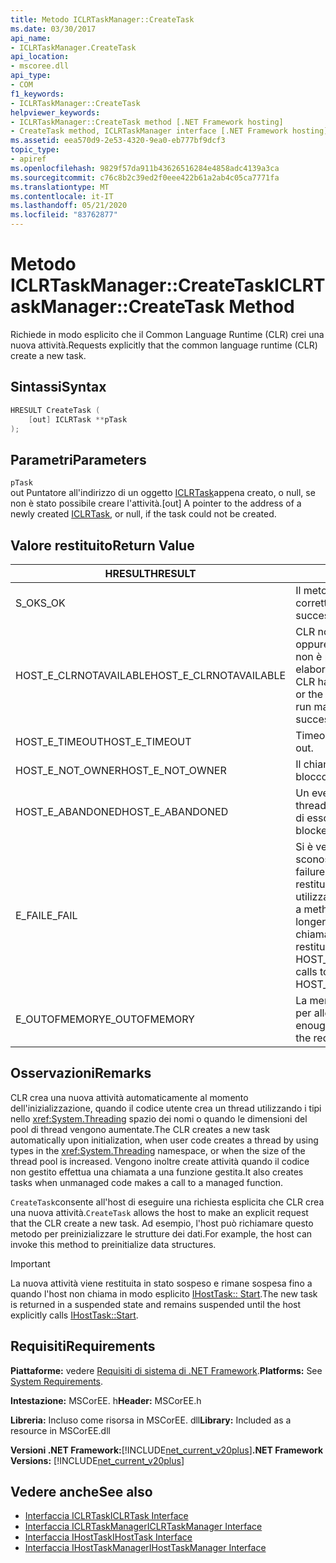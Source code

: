 ```yaml
---
title: Metodo ICLRTaskManager::CreateTask
ms.date: 03/30/2017
api_name:
- ICLRTaskManager.CreateTask
api_location:
- mscoree.dll
api_type:
- COM
f1_keywords:
- ICLRTaskManager::CreateTask
helpviewer_keywords:
- ICLRTaskManager::CreateTask method [.NET Framework hosting]
- CreateTask method, ICLRTaskManager interface [.NET Framework hosting]
ms.assetid: eea570d9-2e53-4320-9ea0-eb777bf9dcf3
topic_type:
- apiref
ms.openlocfilehash: 9829f57da911b43626516284e4858adc4139a3ca
ms.sourcegitcommit: c76c8b2c39ed2f0eee422b61a2ab4c05ca7771fa
ms.translationtype: MT
ms.contentlocale: it-IT
ms.lasthandoff: 05/21/2020
ms.locfileid: "83762877"
---
```

# <a name="iclrtaskmanagercreatetask-method"></a><span data-ttu-id="b8b33-102">Metodo ICLRTaskManager::CreateTask</span><span class="sxs-lookup"><span data-stu-id="b8b33-102">ICLRTaskManager::CreateTask Method</span></span>
<span data-ttu-id="b8b33-103">Richiede in modo esplicito che il Common Language Runtime (CLR) crei una nuova attività.</span><span class="sxs-lookup"><span data-stu-id="b8b33-103">Requests explicitly that the common language runtime (CLR) create a new task.</span></span>  
  
## <a name="syntax"></a><span data-ttu-id="b8b33-104">Sintassi</span><span class="sxs-lookup"><span data-stu-id="b8b33-104">Syntax</span></span>  
  
```cpp  
HRESULT CreateTask (  
    [out] ICLRTask **pTask  
);  
```  
  
## <a name="parameters"></a><span data-ttu-id="b8b33-105">Parametri</span><span class="sxs-lookup"><span data-stu-id="b8b33-105">Parameters</span></span>  
 `pTask`  
 <span data-ttu-id="b8b33-106">out Puntatore all'indirizzo di un oggetto [ICLRTask](iclrtask-interface.md)appena creato, o null, se non è stato possibile creare l'attività.</span><span class="sxs-lookup"><span data-stu-id="b8b33-106">[out] A pointer to the address of a newly created [ICLRTask](iclrtask-interface.md), or null, if the task could not be created.</span></span>  
  
## <a name="return-value"></a><span data-ttu-id="b8b33-107">Valore restituito</span><span class="sxs-lookup"><span data-stu-id="b8b33-107">Return Value</span></span>  
  
|<span data-ttu-id="b8b33-108">HRESULT</span><span class="sxs-lookup"><span data-stu-id="b8b33-108">HRESULT</span></span>|<span data-ttu-id="b8b33-109">Descrizione</span><span class="sxs-lookup"><span data-stu-id="b8b33-109">Description</span></span>|  
|-------------|-----------------|  
|<span data-ttu-id="b8b33-110">S_OK</span><span class="sxs-lookup"><span data-stu-id="b8b33-110">S_OK</span></span>|<span data-ttu-id="b8b33-111">Il metodo è stato restituito correttamente.</span><span class="sxs-lookup"><span data-stu-id="b8b33-111">The method returned successfully.</span></span>|  
|<span data-ttu-id="b8b33-112">HOST_E_CLRNOTAVAILABLE</span><span class="sxs-lookup"><span data-stu-id="b8b33-112">HOST_E_CLRNOTAVAILABLE</span></span>|<span data-ttu-id="b8b33-113">CLR non è stato caricato in un processo oppure CLR si trova in uno stato in cui non è possibile eseguire codice gestito o elaborare la chiamata correttamente.</span><span class="sxs-lookup"><span data-stu-id="b8b33-113">The CLR has not been loaded into a process, or the CLR is in a state in which it cannot run managed code or process the call successfully.</span></span>|  
|<span data-ttu-id="b8b33-114">HOST_E_TIMEOUT</span><span class="sxs-lookup"><span data-stu-id="b8b33-114">HOST_E_TIMEOUT</span></span>|<span data-ttu-id="b8b33-115">Timeout della chiamata.</span><span class="sxs-lookup"><span data-stu-id="b8b33-115">The call timed out.</span></span>|  
|<span data-ttu-id="b8b33-116">HOST_E_NOT_OWNER</span><span class="sxs-lookup"><span data-stu-id="b8b33-116">HOST_E_NOT_OWNER</span></span>|<span data-ttu-id="b8b33-117">Il chiamante non è il proprietario del blocco.</span><span class="sxs-lookup"><span data-stu-id="b8b33-117">The caller does not own the lock.</span></span>|  
|<span data-ttu-id="b8b33-118">HOST_E_ABANDONED</span><span class="sxs-lookup"><span data-stu-id="b8b33-118">HOST_E_ABANDONED</span></span>|<span data-ttu-id="b8b33-119">Un evento è stato annullato mentre un thread bloccato o Fiber era in attesa su di esso.</span><span class="sxs-lookup"><span data-stu-id="b8b33-119">An event was canceled while a blocked thread or fiber was waiting on it.</span></span>|  
|<span data-ttu-id="b8b33-120">E_FAIL</span><span class="sxs-lookup"><span data-stu-id="b8b33-120">E_FAIL</span></span>|<span data-ttu-id="b8b33-121">Si è verificato un errore irreversibile sconosciuto.</span><span class="sxs-lookup"><span data-stu-id="b8b33-121">An unknown catastrophic failure occurred.</span></span> <span data-ttu-id="b8b33-122">Quando un metodo restituisce E_FAIL, CLR non è più utilizzabile all'interno del processo.</span><span class="sxs-lookup"><span data-stu-id="b8b33-122">When a method returns E_FAIL, the CLR is no longer usable within the process.</span></span> <span data-ttu-id="b8b33-123">Le chiamate successive ai metodi di hosting restituiscono HOST_E_CLRNOTAVAILABLE.</span><span class="sxs-lookup"><span data-stu-id="b8b33-123">Subsequent calls to hosting methods return HOST_E_CLRNOTAVAILABLE.</span></span>|  
|<span data-ttu-id="b8b33-124">E_OUTOFMEMORY</span><span class="sxs-lookup"><span data-stu-id="b8b33-124">E_OUTOFMEMORY</span></span>|<span data-ttu-id="b8b33-125">La memoria disponibile non è sufficiente per allocare la risorsa richiesta.</span><span class="sxs-lookup"><span data-stu-id="b8b33-125">Not enough memory is available to allocate the requested resource.</span></span>|  
  
## <a name="remarks"></a><span data-ttu-id="b8b33-126">Osservazioni</span><span class="sxs-lookup"><span data-stu-id="b8b33-126">Remarks</span></span>  
 <span data-ttu-id="b8b33-127">CLR crea una nuova attività automaticamente al momento dell'inizializzazione, quando il codice utente crea un thread utilizzando i tipi nello <xref:System.Threading> spazio dei nomi o quando le dimensioni del pool di thread vengono aumentate.</span><span class="sxs-lookup"><span data-stu-id="b8b33-127">The CLR creates a new task automatically upon initialization, when user code creates a thread by using types in the <xref:System.Threading> namespace, or when the size of the thread pool is increased.</span></span> <span data-ttu-id="b8b33-128">Vengono inoltre create attività quando il codice non gestito effettua una chiamata a una funzione gestita.</span><span class="sxs-lookup"><span data-stu-id="b8b33-128">It also creates tasks when unmanaged code makes a call to a managed function.</span></span>  
  
 <span data-ttu-id="b8b33-129">`CreateTask`consente all'host di eseguire una richiesta esplicita che CLR crea una nuova attività.</span><span class="sxs-lookup"><span data-stu-id="b8b33-129">`CreateTask` allows the host to make an explicit request that the CLR create a new task.</span></span> <span data-ttu-id="b8b33-130">Ad esempio, l'host può richiamare questo metodo per preinizializzare le strutture dei dati.</span><span class="sxs-lookup"><span data-stu-id="b8b33-130">For example, the host can invoke this method to preinitialize data structures.</span></span>  
  
> [!IMPORTANT]
> <span data-ttu-id="b8b33-131">La nuova attività viene restituita in stato sospeso e rimane sospesa fino a quando l'host non chiama in modo esplicito [IHostTask:: Start](ihosttask-start-method.md).</span><span class="sxs-lookup"><span data-stu-id="b8b33-131">The new task is returned in a suspended state and remains suspended until the host explicitly calls [IHostTask::Start](ihosttask-start-method.md).</span></span>  
  
## <a name="requirements"></a><span data-ttu-id="b8b33-132">Requisiti</span><span class="sxs-lookup"><span data-stu-id="b8b33-132">Requirements</span></span>  
 <span data-ttu-id="b8b33-133">**Piattaforme:** vedere [Requisiti di sistema di .NET Framework](../../get-started/system-requirements.md).</span><span class="sxs-lookup"><span data-stu-id="b8b33-133">**Platforms:** See [System Requirements](../../get-started/system-requirements.md).</span></span>  
  
 <span data-ttu-id="b8b33-134">**Intestazione:** MSCorEE. h</span><span class="sxs-lookup"><span data-stu-id="b8b33-134">**Header:** MSCorEE.h</span></span>  
  
 <span data-ttu-id="b8b33-135">**Libreria:** Incluso come risorsa in MSCorEE. dll</span><span class="sxs-lookup"><span data-stu-id="b8b33-135">**Library:** Included as a resource in MSCorEE.dll</span></span>  
  
 <span data-ttu-id="b8b33-136">**Versioni .NET Framework:**[!INCLUDE[net_current_v20plus](../../../../includes/net-current-v20plus-md.md)]</span><span class="sxs-lookup"><span data-stu-id="b8b33-136">**.NET Framework Versions:** [!INCLUDE[net_current_v20plus](../../../../includes/net-current-v20plus-md.md)]</span></span>  
  
## <a name="see-also"></a><span data-ttu-id="b8b33-137">Vedere anche</span><span class="sxs-lookup"><span data-stu-id="b8b33-137">See also</span></span>

- [<span data-ttu-id="b8b33-138">Interfaccia ICLRTask</span><span class="sxs-lookup"><span data-stu-id="b8b33-138">ICLRTask Interface</span></span>](iclrtask-interface.md)
- [<span data-ttu-id="b8b33-139">Interfaccia ICLRTaskManager</span><span class="sxs-lookup"><span data-stu-id="b8b33-139">ICLRTaskManager Interface</span></span>](iclrtaskmanager-interface.md)
- [<span data-ttu-id="b8b33-140">Interfaccia IHostTask</span><span class="sxs-lookup"><span data-stu-id="b8b33-140">IHostTask Interface</span></span>](ihosttask-interface.md)
- [<span data-ttu-id="b8b33-141">Interfaccia IHostTaskManager</span><span class="sxs-lookup"><span data-stu-id="b8b33-141">IHostTaskManager Interface</span></span>](ihosttaskmanager-interface.md)
